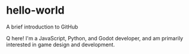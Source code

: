 # hello-world
A brief introduction to GitHub

Q here! I'm a JavaScript, Python, and Godot developer, and am primarily interested in game design and development.
